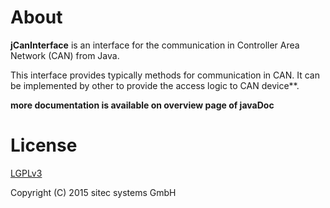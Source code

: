 # About

**jCanInterface** is an interface for the communication in Controller Area Network (CAN) from Java.

This interface provides typically methods for communication in CAN. It can be 
implemented by other to provide the access logic to CAN device**.

**more documentation is available on overview page of javaDoc**

# License

[LGPLv3](http://www.gnu.org/licenses/lgpl.html)

Copyright (C) 2015 sitec systems GmbH
